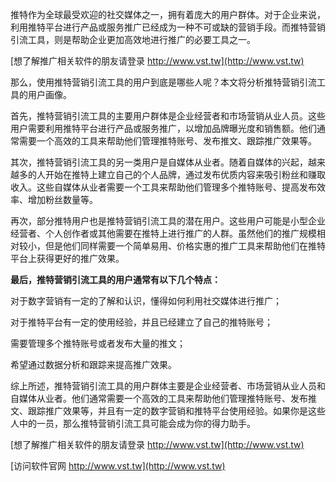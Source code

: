 推特作为全球最受欢迎的社交媒体之一，拥有着庞大的用户群体。对于企业来说，利用推特平台进行产品或服务推广已经成为一种不可或缺的营销手段。而推特营销引流工具，则是帮助企业更加高效地进行推广的必要工具之一。

[想了解推广相关软件的朋友请登录 http://www.vst.tw](http://www.vst.tw)

那么，使用推特营销引流工具的用户到底是哪些人呢？本文将分析推特营销引流工具的用户画像。

首先，推特营销引流工具的主要用户群体是企业经营者和市场营销从业人员。这些用户需要利用推特平台进行产品或服务推广，以增加品牌曝光度和销售额。他们通常需要一个高效的工具来帮助他们管理推特账号、发布推文、跟踪推广效果等。

其次，推特营销引流工具的另一类用户是自媒体从业者。随着自媒体的兴起，越来越多的人开始在推特上建立自己的个人品牌，通过发布优质内容来吸引粉丝和赚取收入。这些自媒体从业者需要一个工具来帮助他们管理多个推特账号、提高发布效率、增加粉丝数量等。

再次，部分推特用户也是推特营销引流工具的潜在用户。这些用户可能是小型企业经营者、个人创作者或其他需要在推特上进行推广的人群。虽然他们的推广规模相对较小，但是他们同样需要一个简单易用、价格实惠的推广工具来帮助他们在推特平台上获得更好的推广效果。

**最后，推特营销引流工具的用户通常有以下几个特点：**

对于数字营销有一定的了解和认识，懂得如何利用社交媒体进行推广；

对于推特平台有一定的使用经验，并且已经建立了自己的推特账号；

需要管理多个推特账号或者发布大量的推文；

希望通过数据分析和跟踪来提高推广效果。

综上所述，推特营销引流工具的用户群体主要是企业经营者、市场营销从业人员和自媒体从业者。他们通常需要一个高效的工具来帮助他们管理推特账号、发布推文、跟踪推广效果等，并且有一定的数字营销和推特平台使用经验。如果你是这些人中的一员，那么推特营销引流工具可能会成为你的得力助手。

[想了解推广相关软件的朋友请登录 http://www.vst.tw](http://www.vst.tw)


[访问软件官网 http://www.vst.tw](http://www.vst.tw)
